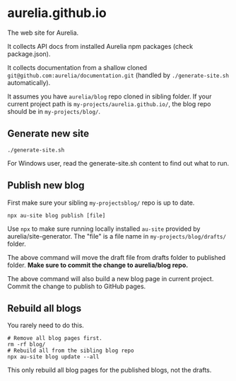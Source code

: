 # aurelia.github.io

The web site for Aurelia.

It collects API docs from installed Aurelia npm packages (check package.json).

It collects documentation from a shallow cloned `git@github.com:aurelia/documentation.git` (handled by `./generate-site.sh` automatically).

It assumes you have `aurelia/blog` repo cloned in sibling folder. If your current
project path is `my-projects/aurelia.github.io/`, the blog repo should be in `my-projects/blog/`.

## Generate new site

    ./generate-site.sh

For Windows user, read the generate-site.sh content to find out what to run.

## Publish new blog

First make sure your sibling `my-projectsblog/` repo is up to date.

    npx au-site blog publish [file]

Use `npx` to make sure running locally installed `au-site` provided by aurelia/site-generator.
The "file" is a file name in `my-projects/blog/drafts/` folder.

The above command will move the draft file from drafts folder to published folder. **Make sure to commit the change to aurelia/blog repo.**

The above command will also build a new blog page in current project. Commit the change to publish to GitHub pages.

## Rebuild all blogs

You rarely need to do this.

    # Remove all blog pages first.
    rm -rf blog/
    # Rebuild all from the sibling blog repo
    npx au-site blog update --all

This only rebuild all blog pages for the published blogs, not the drafts.

